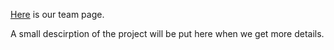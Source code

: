 [Here](admin/team.md) is our team page.

A small descirption of the project will be put here when we get more details.
